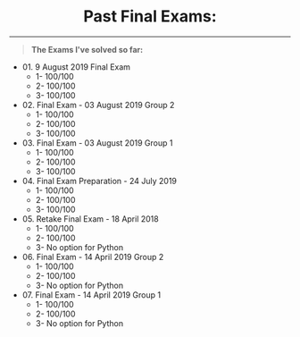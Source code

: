 <h1 align="center">Past Final Exams:</h1>

<hr>
<blockquote>
  <p>
    <b>The Exams I've solved so far:</b>
  </p>
</blockquote>

<ul>

  <li>
    01. 9 August 2019 Final Exam
    <ul>
      <li>1- 100/100</li>
      <li>2- 100/100</li>
      <li>3- 100/100</li>
    </ul>
  </li>
  
  <li>
    02. Final Exam - 03 August 2019 Group 2
    <ul>
      <li>1- 100/100</li>
      <li>2- 100/100</li>
      <li>3- 100/100</li>
    </ul>
  </li>
  
  <li>
    03. Final Exam - 03 August 2019 Group 1
    <ul>
      <li>1- 100/100</li>
      <li>2- 100/100</li>
      <li>3- 100/100</li>
    </ul>
  </li>
  
  <li>
    04. Final Exam Preparation - 24 July 2019
    <ul>
      <li>1- 100/100</li>
      <li>2- 100/100</li>
      <li>3- 100/100</li>
    </ul>
  </li>

  <li>
    05. Retake Final Exam - 18 April 2018 
    <ul>
      <li>1- 100/100</li>
      <li>2- 100/100</li>
      <li>3- No option for Python</li>
    </ul>
  </li>
  
  <li>
    06. Final Exam - 14 April 2019 Group 2
    <ul>
      <li>1- 100/100</li>
      <li>2- 100/100</li>
      <li>3- No option for Python</li>
    </ul>
  </li>
  
  <li>
    07. Final Exam - 14 April 2019 Group 1
    <ul>
      <li>1- 100/100</li>
      <li>2- 100/100</li>
      <li>3- No option for Python</li>
    </ul>
  </li>
  
</ul>
